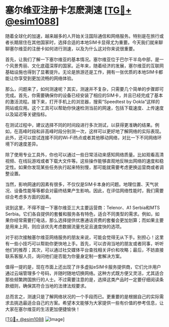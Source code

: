 # 塞尔维亚注册卡怎麽測速 [[TG💪+ @esim1088](https://t.me/s/esim1088)]

随着全球化的加速，越来越多的人开始关注国际通信和网络服务。特别是在旅行或者长期居住在其他国家时，选择合适的本地SIM卡显得尤为重要。今天我们就来聊聊塞尔维亚的注册卡如何进行测速，以及为什么这对你来说很重要。

首先，让我们了解一下塞尔维亚的基本情况。塞尔维亚位于巴尔干半岛中部，是一个风景秀丽、文化底蕴深厚的国家。近年来，随着经济的发展，塞尔维亚的互联网基础设施也得到了显著提升。无论是旅游还是工作，拥有一张优质的本地SIM卡都能让你享受到更加流畅的网络体验。

那么，问题来了，如何测速呢？其实，测速并不复杂，只需要几个简单的步骤即可完成。首先，你需要确保你的设备已经安装了相应的SIM卡，并且已经完成了基本的激活流程。接下来，打开手机上的浏览器，搜索“Speedtest by Ookla”这样的网站或应用。这个工具可以帮助你快速检测当前的网速，包括下载速度、上传速度以及延迟等关键指标。

在测试过程中，建议选择不同的时间段进行多次测试，以获得更准确的结果。例如，在高峰时段和非高峰时段分别测一次，这样可以更好地了解网络的实际表现。此外，还可以尝试连接不同的Wi-Fi热点或者其他移动网络，对比一下不同网络环境下的速度差异。

除了使用专业工具外，你也可以通过一些日常活动来感知网络质量。比如观看高清视频、在线玩游戏或者下载大文件等。这些操作能够直观地反映出网络的速度和稳定性。如果你发现某些任务执行起来特别慢，那可能就需要考虑更换运营商或者调整设置。

当然，影响网速的因素有很多，不仅仅是SIM卡本身的问题。地理位置、天气状况、设备性能等等都会对最终结果产生影响。因此，在评估网络性能时，我们需要综合考虑多方面的因素。

说到这里，不得不提一下塞尔维亚三大主要运营商：Telenor、A1 Serbia和MTS Serbia。它们各自提供的套餐和服务各有特色，适合不同类型的需求。例如，如果你经常需要打电话，那么选择提供优惠通话资费的套餐会更加划算；而如果主要是用来上网，则应该优先考虑数据流量充足且速度快的选项。

对于初次接触塞尔维亚网络服务的朋友来说，可能会觉得无从下手。别担心！这里有一些小技巧可以帮助你更快地上手。首先，可以咨询当地的朋友或者同事，听听他们的推荐；其次，可以通过社交媒体平台查找相关评价和攻略；最后，不妨直接联系客服人员，询问他们是否能为你量身定制一套解决方案。

值得一提的是，现在市面上还出现了许多虚拟eSIM卡服务提供商，它们允许用户通过云端管理多个号码，并随时随地切换网络。这种方式既方便又灵活，尤其适合那些频繁跨国旅行的人士。不过需要注意的是，选择这类产品时一定要仔细阅读条款细则，确保其符合当地的法律法规要求。

总而言之，测速只是了解网络状况的一个手段而已。更重要的是根据自己的实际需求去挑选最适合自己的方案。希望本文能够为大家提供一些有价值的参考信息，让大家在塞尔维亚的生活更加便捷愉快！

[[TG💪+ @esim1088](https://t.me/s/esim1088) ![Image](https://i.postimg.cc/4NQfJmqS/Snipaste-2025-05-13-00-14-12.png)]